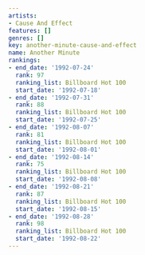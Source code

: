 ```yaml
---
artists:
- Cause And Effect
features: []
genres: []
key: another-minute-cause-and-effect
name: Another Minute
rankings:
- end_date: '1992-07-24'
  rank: 97
  ranking_list: Billboard Hot 100
  start_date: '1992-07-18'
- end_date: '1992-07-31'
  rank: 88
  ranking_list: Billboard Hot 100
  start_date: '1992-07-25'
- end_date: '1992-08-07'
  rank: 81
  ranking_list: Billboard Hot 100
  start_date: '1992-08-01'
- end_date: '1992-08-14'
  rank: 75
  ranking_list: Billboard Hot 100
  start_date: '1992-08-08'
- end_date: '1992-08-21'
  rank: 87
  ranking_list: Billboard Hot 100
  start_date: '1992-08-15'
- end_date: '1992-08-28'
  rank: 98
  ranking_list: Billboard Hot 100
  start_date: '1992-08-22'
---
```


